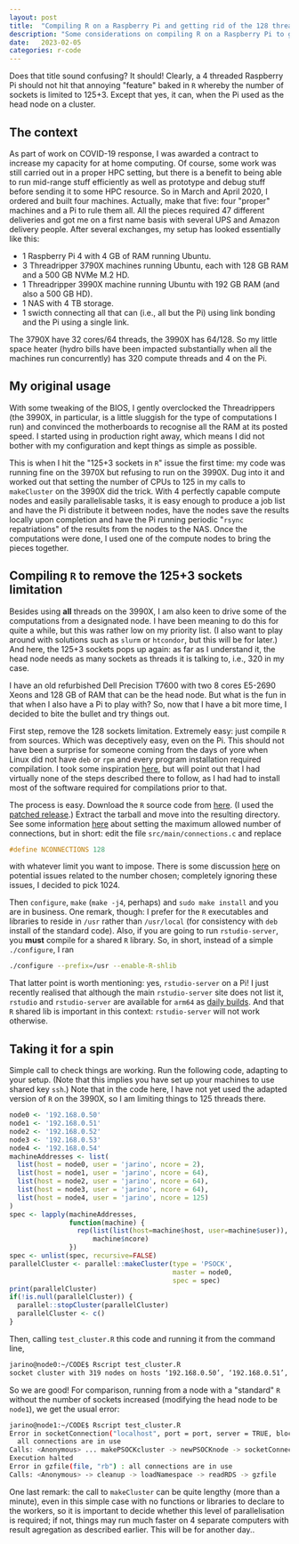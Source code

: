 ```yaml
---
layout: post
title:  "Compiling R on a Raspberry Pi and getting rid of the 128 threads limitation"
description: "Some considerations on compiling R on a Raspberry Pi to get rid of the 128 threads limitation"
date:   2023-02-05
categories: r-code
---
```


Does that title sound confusing? It should! Clearly, a 4 threaded Raspberry Pi should not hit that annoying "feature" baked in `R` whereby the number of sockets is limited to 125+3. Except that yes, it can, when the Pi used as the head node on a cluster.

## The context

As part of work on COVID-19 response, I was awarded a contract to increase my capacity for at home computing. Of course, some work was still carried out in a proper HPC setting, but there is a benefit to being able to run mid-range stuff efficiently as well as prototype and debug stuff before sending it to some HPC resource. So in March and April 2020, I ordered and built four machines. Actually, make that five: four "proper" machines and a Pi to rule them all. All the pieces required 47 different deliveries and got me on a first name basis with several UPS and Amazon delivery people. After several exchanges, my setup has looked essentially like this:

- 1 Raspberry Pi 4 with 4 GB of RAM running Ubuntu.
- 3 Threadripper 3790X machines running Ubuntu, each with 128 GB RAM and a 500 GB NVMe M.2 HD.
- 1 Threadripper 3990X machine running Ubuntu with 192 GB RAM (and also a 500 GB HD).
- 1 NAS with 4 TB storage.
- 1 swicth connecting all that can (i.e., all but the Pi) using link bonding and the Pi using a single link.

The 3790X have 32 cores/64 threads, the 3990X has 64/128. So my little space heater (hydro bills have been impacted substantially when all the machines run concurrently) has 320 compute threads and 4 on the Pi.

## My original usage

With some tweaking of the BIOS, I gently overclocked the Threadrippers (the 3990X, in particular, is a little sluggish for the type of computations I run) and convinced the motherboards to recognise all the RAM at its posted speed. I started using in production right away, which means I did not bother with my configuration and kept things as simple as possible. 

This is when I hit the "125+3 sockets in `R`" issue the first time: my code was running fine on the 3970X but refusing to run on the 3990X. Dug into it and worked out that setting the number of CPUs to 125 in my calls to `makeCluster` on the 3990X did the trick. With 4 perfectly capable compute nodes and easily parallelisable tasks, it is easy enough to produce a job list and have the Pi distribute it between nodes, have the nodes save the results locally upon completion and have the Pi running periodic "`rsync` repatriations" of the results from the nodes to the NAS. Once the computations were done, I used one of the compute nodes to bring the pieces together. 

## Compiling `R` to remove the 125+3 sockets limitation

Besides using **all** threads on the 3990X, I am also keen to drive some of the computations from a designated node. I have been meaning to do this for quite a while, but this was rather low on my priority list. (I also want to play around with solutions such as `slurm` or `htcondor`, but this will be for later.)  And here, the 125+3 sockets pops up again: as far as I understand it, the head node needs as many sockets as threads it is talking to, i.e., 320 in my case. 

I have an old refurbished Dell Precision T7600 with two 8 cores E5-2690 Xeons and 128 GB of RAM that can be the head node. But what is the fun in that when I also have a Pi to play with? So, now that I have a bit more time, I decided to bite the bullet and try things out. 

First step, remove the 128 sockets limitation. Extremely easy: just compile `R` from sources. Which was deceptively easy, even on the Pi. This should not have been a surprise for someone coming from the days of yore when Linux did not have `deb` or `rpm` and every program installation required compilation. I took some inspiration [here](https://www.psyctc.org/Rblog/posts/2021-03-26-compiling-r-on-a-raspberry-pi-4/), but will point out that I had virtually none of the steps described there to follow, as I had had to install most of the software required for compilations prior to that.

The process is easy. Download the `R` source code from [here](https://cran.r-project.org/sources.html). (I used the [patched release](https://stat.ethz.ch/R/daily/R-patched.tar.gz).) Extract the tarball and move into the resulting directory. See some information [here](https://parallelly.futureverse.org/reference/availableConnections.html) about setting the maximum allowed number of connections, but in short: edit the file `src/main/connections.c` and replace
```c
#define NCONNECTIONS 128
```
with whatever limit you want to impose. There is some discussion [here](https://github.com/HenrikBengtsson/Wishlist-for-R/issues/28) on potential issues related to the number chosen; completely ignoring these issues, I decided to pick 1024.

Then `configure`, `make` (`make -j4`, perhaps) and `sudo make install` and you are in business. One remark, though: I prefer for the `R` executables and libraries to reside in `/usr` rather than `/usr/local` (for consistency with `deb` install of the standard code). Also, if you are going to run `rstudio-server`, you **must** compile for a shared `R` library. So, in short, instead of a simple `./configure`, I ran
```bash
./configure --prefix=/usr --enable-R-shlib
```

That latter point is worth mentioning: yes, `rstudio-server` on a Pi! I just recently realised that although the main `rstudio-server` site does not list it, `rstudio` and `rstudio-server` are available for `arm64` as [daily builds](https://dailies.rstudio.com/). And that `R` shared lib is important in this context: `rstudio-server` will not work otherwise.

## Taking it for a spin

Simple call to check things are working. Run the following code, adapting to your setup. (Note that this implies you have set up your machines to use shared key `ssh`.) Note that in the code here, I have not yet used the adapted version of `R` on the 3990X, so I am limiting things to 125 threads there.

```R
node0 <- '192.168.0.50'
node1 <- '192.168.0.51'
node2 <- '192.168.0.52'
node3 <- '192.168.0.53'
node4 <- '192.168.0.54'
machineAddresses <- list(
  list(host = node0, user = 'jarino', ncore = 2),
  list(host = node1, user = 'jarino', ncore = 64),
  list(host = node2, user = 'jarino', ncore = 64),
  list(host = node3, user = 'jarino', ncore = 64),
  list(host = node4, user = 'jarino', ncore = 125)
)
spec <- lapply(machineAddresses,
               function(machine) {
                 rep(list(list(host=machine$host, user=machine$user)),
                     machine$ncore)
               })
spec <- unlist(spec, recursive=FALSE)
parallelCluster <- parallel::makeCluster(type = 'PSOCK',
                                         master = node0,
                                         spec = spec)
print(parallelCluster)
if(!is.null(parallelCluster)) {
  parallel::stopCluster(parallelCluster)
  parallelCluster <- c()
}
```

Then, calling `test_cluster.R` this code and running it from the command line,
```bash
jarino@node0:~/CODE$ Rscript test_cluster.R 
socket cluster with 319 nodes on hosts ‘192.168.0.50’, ‘192.168.0.51’, ‘192.168.0.52’, ‘192.168.0.53’, ‘192.168.0.54’
```
So we are good! For comparison, running from a node with a "standard" `R` without the number of sockets increased (modifying the head node to be `node1`), we get the usual error:
```bash
jarino@node1:~/CODE$ Rscript test_cluster.R 
Error in socketConnection("localhost", port = port, server = TRUE, blocking = TRUE,  : 
  all connections are in use
Calls: <Anonymous> ... makePSOCKcluster -> newPSOCKnode -> socketConnection
Execution halted
Error in gzfile(file, "rb") : all connections are in use
Calls: <Anonymous> -> cleanup -> loadNamespace -> readRDS -> gzfile
```

One last remark: the call to `makeCluster` can be quite lengthy (more than a minute), even in this simple case with no functions or libraries to declare to the workers, so it is important to decide whether this level of parallelisation is required; if not, things may run much faster on 4 separate computers with result agregation as described earlier. This will be for another day..